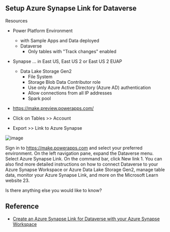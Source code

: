 ## Setup Azure Synapse Link for Dataverse

Resources
* Power Platform Environment
  * with Sample Apps and Data deployed
  * Dataverse
    * Only tables with "Track changes" enabled
* Synapse ... in East US, East US 2 or East US 2 EUAP
  * Data Lake Storage Gen2
    * File System
    * Storage Blob Data Contributor role
    * Use only Azure Active Directory (Azure AD) authentication
    * Allow connections from all IP addresses
    * Spark pool

* https://make.preview.powerapps.com/
* Click on Tables >> Account
* Export >> Link to Azure Synapse

![image](https://github.com/richchapler/AzureSolutions/assets/44923999/2e461a2a-b48d-4d89-a74d-ef81b7127896)


Sign in to https://make.powerapps.com and select your preferred environment.
On the left navigation pane, expand the Dataverse menu.
Select Azure Synapse Link.
On the command bar, click New link 1.
You can also find more detailed instructions on how to connect Dataverse to your Azure Synapse Workspace or Azure Data Lake Storage Gen2, manage table data, monitor your Azure Synapse Link, and more on the Microsoft Learn website 23.

Is there anything else you would like to know?

## Reference

* [Create an Azure Synapse Link for Dataverse with your Azure Synapse Workspace](https://learn.microsoft.com/en-us/power-apps/maker/data-platform/azure-synapse-link-synapse)
